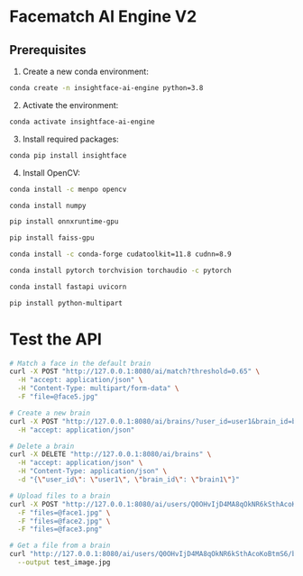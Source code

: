 # Facematch AI Engine V2

## Prerequisites

1. Create a new conda environment:

```bash
conda create -n insightface-ai-engine python=3.8
```

2. Activate the environment:

```bash
conda activate insightface-ai-engine
```

3. Install required packages:

```bash
conda pip install insightface
```

4. Install OpenCV:

```bash
conda install -c menpo opencv
```

```bash
conda install numpy
```

```bash
pip install onnxruntime-gpu
```

```bash
pip install faiss-gpu
```

```bash
conda install -c conda-forge cudatoolkit=11.8 cudnn=8.9
```

```bash
conda install pytorch torchvision torchaudio -c pytorch
```

```bash
conda install fastapi uvicorn
```

```bash
pip install python-multipart
```

# Test the API

```bash
# Match a face in the default brain
curl -X POST "http://127.0.0.1:8080/ai/match?threshold=0.65" \
  -H "accept: application/json" \
  -H "Content-Type: multipart/form-data" \
  -F "file=@face5.jpg"

# Create a new brain
curl -X POST "http://127.0.0.1:8080/ai/brains/?user_id=user1&brain_id=brain1" \
  -H "accept: application/json"

# Delete a brain
curl -X DELETE "http://127.0.0.1:8080/ai/brains" \
  -H "accept: application/json" \
  -H "Content-Type: application/json" \
  -d "{\"user_id\": \"user1\", \"brain_id\": \"brain1\"}"

# Upload files to a brain
curl -X POST "http://127.0.0.1:8080/ai/users/Q0OHvIjD4MA8qOkNR6kSthAcoKoBtmS6/brains/cm7qxtuc10005jxdscc6wxopz/files" \
  -F "files=@face1.jpg" \
  -F "files=@face2.jpg" \
  -F "files=@face3.png"

# Get a file from a brain
curl "http://127.0.0.1:8080/ai/users/Q0OHvIjD4MA8qOkNR6kSthAcoKoBtmS6/brains/cm7rgyiq00001jxaso5pw4nn3/files/face1.jpg" \
  --output test_image.jpg
```
